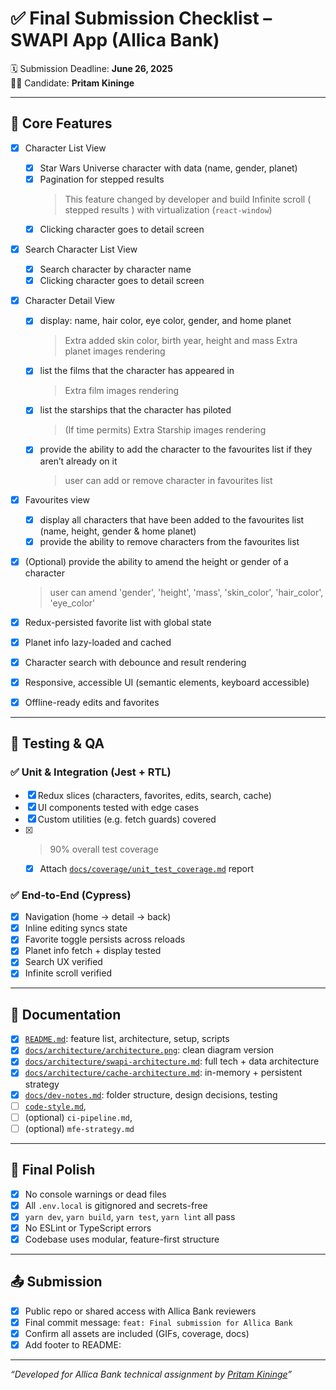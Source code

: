 # ✅ Final Submission Checklist – SWAPI App (Allica Bank)

🗓️ Submission Deadline: **June 26, 2025**  
🧑‍💻 Candidate: **Pritam Kininge**

---

## 🚀 Core Features

- [x] Character List View  
  - [x] Star Wars Universe character with data (name, gender, planet)
  - [x] Pagination for stepped results 
    > This feature changed by developer and build Infinite scroll ( stepped results ) with virtualization (`react-window`) 
  - [x] Clicking character goes to detail screen
- [x] Search Character List View
  - [x] Search character by character name
  - [x] Clicking character goes to detail screen
- [x] Character Detail View
  - [x] display: name, hair color, eye color, gender, and home planet
    > Extra added skin color, birth year, height and mass
    > Extra planet images rendering
  - [x] list the films that the character has appeared in
    > Extra film images rendering
  - [x] list the starships that the character has piloted
    > (If time permits) Extra Starship images rendering
  - [x] provide the ability to add the character to the favourites list if they 
aren’t already on it
    > user can add or remove character in favourites list
- [x] Favourites view 
  - [x] display all characters that have been added to the favourites list (name, 
height, gender & home planet)
  - [x] provide the ability to remove characters from the favourites list
- [x] (Optional) provide the ability to amend the height or gender of a character
  > user can amend 'gender', 'height', 'mass', 'skin_color', 'hair_color', 'eye_color'

- [x] Redux-persisted favorite list with global state
- [x] Planet info lazy-loaded and cached
- [x] Character search with debounce and result rendering
- [x] Responsive, accessible UI (semantic elements, keyboard accessible)
- [x] Offline-ready edits and favorites

---

## 🧪 Testing & QA

### ✅ Unit & Integration (Jest + RTL)
- [x] Redux slices (characters, favorites, edits, search, cache)
- [x] UI components tested with edge cases
- [x] Custom utilities (e.g. fetch guards) covered
- [x] >90% overall test coverage  
  - [x] Attach [`docs/coverage/unit_test_coverage.md`](./docs/coverage/unit_test_coverage.md) report

### ✅ End-to-End (Cypress)
- [x] Navigation (home → detail → back)
- [x] Inline editing syncs state
- [x] Favorite toggle persists across reloads
- [x] Planet info fetch + display tested
- [x] Search UX verified
- [x] Infinite scroll verified

---

## 📄 Documentation

- [x] [`README.md`](./README.md): feature list, architecture, setup, scripts
- [x] [`docs/architecture/architecture.png`](./docs/architecture/architecture.png): clean diagram version
- [x] [`docs/architecture/swapi-architecture.md`](./docs/architecture/swapi-architecture.md): full tech + data architecture
- [x] [`docs/architecture/cache-architecture.md`](./docs/architecture/cache-architecture.md): in-memory + persistent strategy
- [x] [`docs/dev-notes.md`](./docs/dev-notes.md): folder structure, design decisions, testing
- [ ] [`code-style.md`](./docs/code-style.md), 
- [ ] (optional) `ci-pipeline.md`, 
- [ ] (optional) `mfe-strategy.md`

---

## 🧹 Final Polish

- [x] No console warnings or dead files
- [x] All `.env.local` is gitignored and secrets-free
- [x] `yarn dev`, `yarn build`, `yarn test`, `yarn lint` all pass
- [x] No ESLint or TypeScript errors
- [x] Codebase uses modular, feature-first structure

---

## 📤 Submission

- [x] Public repo or shared access with Allica Bank reviewers
- [x] Final commit message: `feat: Final submission for Allica Bank`
- [x] Confirm all assets are included (GIFs, coverage, docs)
- [x] Add footer to README: 

---

  _“Developed for Allica Bank technical assignment by [Pritam Kininge](https://github.com/kininge)”_

